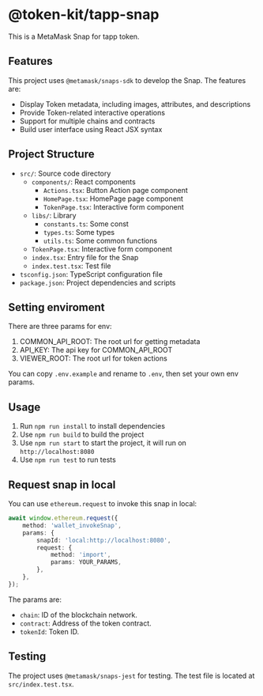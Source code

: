 # @token-kit/tapp-snap

This is a MetaMask Snap for tapp token.

## Features

This project uses `@metamask/snaps-sdk` to develop the Snap. The features are:

- Display Token metadata, including images, attributes, and descriptions
- Provide Token-related interactive operations
- Support for multiple chains and contracts
- Build user interface using React JSX syntax

## Project Structure

- `src/`: Source code directory
  - `components/`: React components
    - `Actions.tsx`: Button Action page component
    - `HomePage.tsx`: HomePage page component
    - `TokenPage.tsx`: Interactive form component
  - `libs/`: Library
    - `constants.ts`: Some const
    - `types.ts`: Some types
    - `utils.ts`: Some common functions
  - `TokenPage.tsx`: Interactive form component
  - `index.tsx`: Entry file for the Snap
  - `index.test.tsx`: Test file
- `tsconfig.json`: TypeScript configuration file
- `package.json`: Project dependencies and scripts

## Setting enviroment

There are three params for env:

1. COMMON_API_ROOT: The root url for getting metadata
2. API_KEY: The api key for COMMON_API_ROOT
3. VIEWER_ROOT: The root url for token actions

You can copy `.env.example` and rename to `.env`, then set your own env params.

## Usage

1. Run `npm run install` to install dependencies
2. Use `npm run build` to build the project
3. Use `npm run start` to start the project, it will run on `http://localhost:8080`
4. Use `npm run test` to run tests

## Request snap in local

You can use `ethereum.request` to invoke this snap in local:

```typescript
await window.ethereum.request({
    method: 'wallet_invokeSnap',
    params: {
        snapId: 'local:http://localhost:8080',
        request: {
            method: 'import',
            params: YOUR_PARAMS,
        },
    },
});
```

The params are:

- `chain`:  ID of the blockchain network.
- `contract`: Address of the token contract.
- `tokenId`: Token ID.

## Testing

The project uses `@metamask/snaps-jest` for testing. The test file is located at `src/index.test.tsx`.
